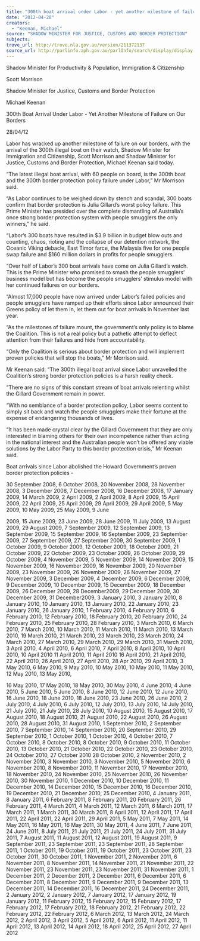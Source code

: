 ```yaml
---
title: "300th boat arrival under Labor - yet another milestone of failure on our borders"
date: "2012-04-28"
creators:
  - "Keenan, Michael"
source: "SHADOW MINISTER FOR JUSTICE, CUSTOMS AND BORDER PROTECTION"
subjects:
trove_url: http://trove.nla.gov.au/version/211372137
source_url: http://parlinfo.aph.gov.au/parlInfo/search/display/display.w3p;query=Id%3A%22media/pressrel/1601402%22
---
```


 Shadow Minister for Productivity & Population, Immigration & Citizenship 

 Scott Morrison 

 Shadow Minister for Justice, Customs and Border Protection 

 Michael Keenan 

 

 300th Boat Arrival Under Labor - Yet Another Milestone of Failure on Our  Borders 

 28/04/12  

 Labor has wracked up another milestone of failure on our borders, with the arrival of  the 300th illegal boat on their watch, Shadow Minister for Immigration and  Citizenship, Scott Morrison and Shadow Minister for Justice, Customs and Border  Protection, Michael Keenan said today. 

 “The latest illegal boat arrival, with 60 people on board, is the 300th boat and the  300th border protection policy failure under Labor,” Mr Morrison said. 

 “As Labor continues to be weighed down by stench and scandal, 300 boats confirm  that border protection is Julia Gillard’s worst policy failure. This Prime Minister has  presided over the complete dismantling of Australia’s once strong border protection  system with people smugglers the only winners,” he said. 

 “Labor’s 300 boats have resulted in $3.9 billion in budget blow outs and counting,  chaos, rioting and the collapse of our detention network, the Oceanic Viking debacle,  East Timor farce, the Malaysia five for one people swap failure and $160 million  dollars in profits for people smugglers. 

 “Over half of Labor’s 300 boat arrivals have come on Julia Gillard’s watch. This is the  Prime Minister who promised to smash the people smugglers’ business model but  has become the people smugglers’ stimulus model with her continued failures on our  borders. 

 “Almost 17,000 people have now arrived under Labor’s failed policies and people  smugglers have ramped up their efforts since Labor announced their Greens policy  of let them in, let them out for boat arrivals in November last year. 

 “As the milestones of failure mount, the government’s only policy is to blame the  Coalition. This is not a real policy but a pathetic attempt to deflect attention from their  failures and hide from accountability. 

 “Only the Coalition is serious about border protection and will implement proven  policies that will stop the boats,” Mr Morrison said. 

 Mr Keenan said: “The 300th illegal boat arrival since Labor unravelled the Coalition’s  strong border protection policies is a harsh reality check.  

 “There are no signs of this constant stream of boat arrivals relenting whilst the Gillard  Government remain in power.  

 “With no semblance of a border protection policy, Labor seems content to simply sit  back and watch the people smugglers make their fortune at the expense of  endangering thousands of lives.  

 “It has been made crystal clear by the Gillard Government that they are only  interested in blaming others for their own incompetence rather than acting in the  national interest and the Australian people won’t be offered any viable solutions by  the Labor Party to this border protection crisis,” Mr Keenan said. 

 

 Boat arrivals since Labor abolished the Howard Government’s proven border  protection policies - 

 30 September 2008, 6 October 2008, 20 November 2008, 28 November 2008, 3  December 2008, 7 December 2008, 16 December 2008, 17 January 2009, 14 March  2009, 2 April 2009, 2 April 2009, 8 April 2009, 15 April 2009, 22 April 2009, 25 April  2009, 29 April 2009, 29 April 2009, 5 May 2009, 10 May 2009, 25 May 2009, 9 June 

 2009, 15 June 2009, 23 June 2009, 28 June 2009, 11 July 2009, 13 August 2009, 29  August 2009, 7 September 2009, 12 September 2009, 13 September 2009, 15  September 2009, 16 September 2009, 23 September 2009, 27 September 2009, 27  September 2009, 30 September 2009, 1 October 2009, 9 October 2009, 12 October  2009, 18 October 2009, 21 October 2009, 22 October 2009, 23 October 2009, 26  October 2009, 29 October 2009, 4 November 2009, 5 November 2009, 14  November 2009, 15 November 2009, 16 November 2009, 16 November 2009, 20  November 2009, 23 November 2009, 26 November 2009, 26 November 2009, 27  November 2009, 3 December 2009, 4 December 2009, 6 December 2009, 9  December 2009, 10 December 2009, 15 December 2009, 18 December 2009, 26  December 2009, 28 December2009, 29 December 2009, 30 December 2009, 31  December2009, 3 January 2010, 3 January 2010, 8 January 2010, 10 January 2010,  13 January 2010, 22 January 2010, 23 January 2010, 26 January 2010, 1 February  2010, 4 February 2010, 6 February 2010, 12 February 2010, 18 February 2010, 20  February 2010, 24 February 2010, 25 February 2010, 28 February 2010, 3 March  2010, 6 March 2010, 7 March 2010, 10 March 2010, 11 March 2010, 11 March 2010,  13 March 2010, 19 March 2010, 21 March 2010, 23 March 2010, 23 March 2010, 24  March 2010, 27 March 2010, 29 March 2010, 29 March 2010, 31 March 2010, 3 April  2010, 4 April 2010, 6 April 2010, 7 April 2010, 8 April 2010, 10 April 2010, 10 April  2010 11 April 2010, 11 April 2010 16 April 2010, 21 April 2010, 22 April 2010, 26  April 2010, 27 April 2010, 28 Apr 2010, 29 April 2010, 3 May 2010, 6 May 2010, 9  May 2010, 10 May 2010, 10 May 2010, 11 May 2010, 12 May 2010, 13 May 2010, 

 16 May 2010, 17 May 2010, 18 May 2010, 30 May 2010, 4 June 2010, 4 June 2010,  5 June 2010, 5 June 2010, 8 June 2010, 12 June 2010, 12 June 2010, 16 June  2010, 18 June 2010, 18 June 2010, 23 June 2010, 26 June 2010, 2 July 2010, 4 July  2010, 6 July 2010, 12 July 2010, 13 July 2010, 14 July 2010, 21 July 2010, 21 July  2010, 28 July 2010, 10 August 2010, 15 August 2010, 17 August 2010, 18 August  2010, 21 August 2010, 22 August 2010, 26 August 2010, 28 August 2010, 31 August  2010, 1 September 2010, 2 September 2010, 7 September 2010, 14 September  2010, 20 September 2010, 29 September 2010, 1 October 2010, 1 October 2010, 4  October 2010, 7 October 2010, 8 October 2010, 8 October 2010, 9 October 2010, 11  October 2010, 13 October 2010, 21 October 2010, 22 October 2010, 23 October  2010, 24 October 2010, 27 October 2010 28 October 2010, 2 November 2010, 2  November 2010, 3 November 2010, 3 November 2010, 5 November 2010, 6  November 2010, 8 November 2010, 11 November 2010, 17 November 2010, 18  November 2010, 24 November 2010, 25 November 2010, 26 November 2010, 30  November 2010, 1 December 2010, 10 December 2010, 11 December 2010, 14  December 2010, 15 December 2010, 16 December 2010, 19 December 2010, 21  December 2010, 25 December 2010, 4 January 2011, 8 January 2011, 6 February  2011, 8 February 2011, 20 February 2011, 26 February 2011, 4 March 2011, 4  March 2011, 12 March 2011, 6 March 2011, 17 March 2011, 1 March 2011, 30  March 2011, 8 April 2011, 12 April 2011, 17 April 2011, 22 April 2011, 22 April 2011,  29 April 2011, 5 May 2011, 7 May 2011, 14 May 2011, 16 May 2011, 16 May 2011,  30 May 2011, 4 June 2011, 7 June 2011, 24 June 2011, 8 July 2011, 21 July 2011,  21 July 2011, 24 July 2011, 31 July 2011, 7 August 2011, 11 August 2011, 12  August 2011, 19 August 2011, 9 September 2011, 23 September 2011, 23  September 2011, 28 September 2011, 1 October 2011, 19 October 2011, 19  October 2011, 23 October 2011, 23 October 2011, 30 October 2011, 1 November  2011, 2 November 2011, 6 November 2011, 8 November 2011, 14 November 2011,  21 November 2011, 22 November 2011, 23 November 2011, 23 November 2011, 31  November 2011, 1 December 2011, 2 December 2011, 2 December 2011, 6  December 2011, 6 December 2011, 8 December 2011, 9 December 2011, 9  December 2011, 13 December 2011, 14 December 2011, 16 December 2011, 24  December 2011, 2 January 2012, 2 January 2012, 7 January 2012, 17 January  2012, 19 January 2012, 11 February 2012, 15 February 2012, 15 February 2012, 17  February 2012, 17 February 2012, 18 February 2012, 21 February 2012, 22  February 2012, 22 February 2012, 6 March 2012, 13 March 2012, 24 March 2012, 2  April 2012, 3 April 2012, 5 April 2012, 6 April 2012, 11 April 2012, 11 April 2012, 13  April 2012, 14 April 2012, 18 April 2012, 25 April 2012, 27 April 2012 

  

